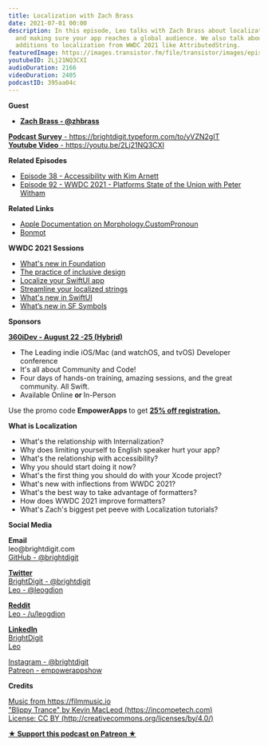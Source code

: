 ```yaml
---
title: Localization with Zach Brass
date: 2021-07-01 00:00
description: In this episode, Leo talks with Zach Brass about localization, internationalization
  and making sure your app reaches a global audience. We also talk about all the new
  additions to localization from WWDC 2021 like AttributedString.
featuredImage: https://images.transistor.fm/file/transistor/images/episode/581710/full_1624992043-artwork.jpg
youtubeID: 2Lj21NQ3CXI
audioDuration: 2166
videoDuration: 2405
podcastID: 395aa04c
---
```

<p><strong>Guest</strong></p><ul><li><a href="https://twitter.com/zhbrass"><strong>Zach Brass - @zhbrass</strong></a></li></ul><p><a href="https://brightdigit.typeform.com/to/yVZN2gIT"><strong>Podcast Survey</strong> - https://brightdigit.typeform.com/to/yVZN2gIT</a><br><a href="https://youtu.be/2Lj21NQ3CXI"><strong>Youtube Video</strong> - https://youtu.be/2Lj21NQ3CXI</a></p><p><b>Related Episodes</b></p><ul>
<li><a href="https://share.transistor.fm/s/0aedd602">Episode 38 - Accessibility with Kim Arnett</a></li>
<li><a href="https://share.transistor.fm/s/ace13930">Episode 92 - WWDC 2021 - Platforms State of the Union with Peter Witham</a></li>
</ul><p><b>Related Links</b></p><ul>
<li><a href="https://developer.apple.com/documentation/foundation/morphology/custompronoun">Apple Documentation on Morphology.CustomPronoun</a></li>
<li><a href="https://github.com/Rightpoint/BonMot">Bonmot</a></li>
</ul><p><b>WWDC 2021 Sessions</b></p><ul>
<li><a href="https://developer.apple.com/videos/play/wwdc2021-10109">What's new in Foundation</a></li>
<li><a href="https://developer.apple.com/videos/play/wwdc2021/10275/">The practice of inclusive design</a></li>
<li><a href="%20https://developer.apple.com/videos/play/wwdc2021-10220">Localize your SwiftUI app</a></li>
<li><a href="%20https://developer.apple.com/videos/play/wwdc2021-10221">Streamline your localized strings</a></li>
<li><a href="%20https://developer.apple.com/videos/play/wwdc2021-10018">What's new in SwiftUI</a></li>
<li><a href="%20https://developer.apple.com/videos/play/wwdc2021-10097">What’s new in SF Symbols</a></li>
</ul><p><b>Sponsors</b></p><p><a href="https://360idev.com/"><strong>360iDev - August 22 -25 (Hybrid)</strong></a></p><ul>
<li>The Leading indie iOS/Mac (and watchOS, and tvOS) Developer conference</li>
<li>It's all about Community and Code!</li>
<li>Four days of hands-on training, amazing sessions, and the great community. All Swift.</li>
<li>Available Online <strong>or </strong>In-Person</li>
</ul><p>Use the promo code <strong>EmpowerApps </strong>to get <a href="https://360idev.com/"><strong>25% off registration.</strong></a></p><p><b>What is Localization</b></p><ul>
<li>What's the relationship with Internalization?</li>
<li>Why does limiting yourself to English speaker hurt your app?</li>
<li>What's the relationship with accessibility?</li>
<li>Why you should start doing it now?</li>
<li>What's the first thing you should do with your Xcode project?</li>
<li>What's new with inflections from WWDC 2021? </li>
<li>What's the best way to take advantage of formatters?</li>
<li>How does WWDC 2021 improve formatters?</li>
<li>What's Zach's biggest pet peeve with Localization tutorials?</li>
</ul><p><b>Social Media</b></p><p><strong>Email</strong><br>leo@brightdigit.com<br><a href="https://github.com/brightdigit">GitHub - @brightdigit</a></p><p><a href="https://twitter.com/brightdigit"><strong>Twitter </strong><br>BrightDigit - @brightdigit</a><br><a href="https://twitter.com/leogdion">Leo - @leogdion</a></p><p><a href="https://www.reddit.com/user/leogdion"><strong>Reddit</strong><br>Leo - /u/leogdion</a></p><p><a href="https://www.linkedin.com/company/bright-digit"><strong>LinkedIn</strong><br>BrightDigit</a><br><a href="https://www.linkedin.com/in/leogdion/">Leo</a></p><p><a href="https://www.instagram.com/brightdigit/">Instagram - @brightdigit</a><br><a href="https://www.patreon.com/empowerappsshow">Patreon - empowerappshow</a></p><p><b>Credits</b></p><p><a href="https://filmmusic.io/">Music from https://filmmusic.io</a><br><a href="https://incompetech.com/">"Blippy Trance" by Kevin MacLeod (https://incompetech.com)</a><br><a href="http://creativecommons.org/licenses/by/4.0/">License: CC BY (http://creativecommons.org/licenses/by/4.0/)</a></p><p><strong><a href="https://www.patreon.com/empowerappsshow" rel="payment" title="★ Support this podcast on Patreon ★">★ Support this podcast on Patreon ★</a></strong></p>
      
